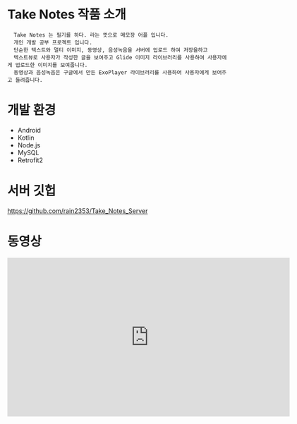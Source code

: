 # Take Notes 작품 소개
      Take Notes 는 필기를 하다. 라는 뜻으로 메모장 어플 입니다.
      개인 개발 공부 프로젝트 입니다.
      단순한 텍스트와 멀티 이미지, 동영상, 음성녹음을 서버에 업로드 하여 저장을하고 
      텍스트뷰로 사용자가 작성한 글을 보여주고 Glide 이미지 라이브러리를 사용하여 사용자에게 업로드한 이미지를 보여줍니다.
      동영상과 음성녹음은 구글에서 만든 ExoPlayer 라이브러리를 사용하여 사용자에게 보여주고 들려줍니다.


# 개발 환경

  * Android
  * Kotlin
  * Node.js
  * MySQL
  * Retrofit2


# 서버 깃헙

https://github.com/rain2353/Take_Notes_Server

 # 동영상
 
 <iframe width="640" height="360" src="https://youtu.be/dBblHLPTJkw" frameborder="0" gesture="media" allowfullscreen=""></iframe>
